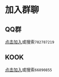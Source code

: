 # 加入群聊

## QQ群
[点击加入](http://qm.qq.com/cgi-bin/qm/qr?_wv=1027&k=KnD7EJ9rbR0emctOO4Gcj1oRXCTLE1Kl&authKey=WTkBPC0PdyaukPYfITYVzPGd9Gt4fCBDwTGMU6c0LwUs5kT2sXfAQ6ByA5c5wEZP&noverify=0&group_code=782787219)或搜索`782787219`

## KOOK
[点击加入](https://kook.top/RwAOQF)或搜索`66890855`